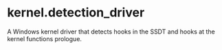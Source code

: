 # kernel.detection_driver

A Windows kernel driver that detects hooks in the SSDT and hooks at the kernel functions prologue.